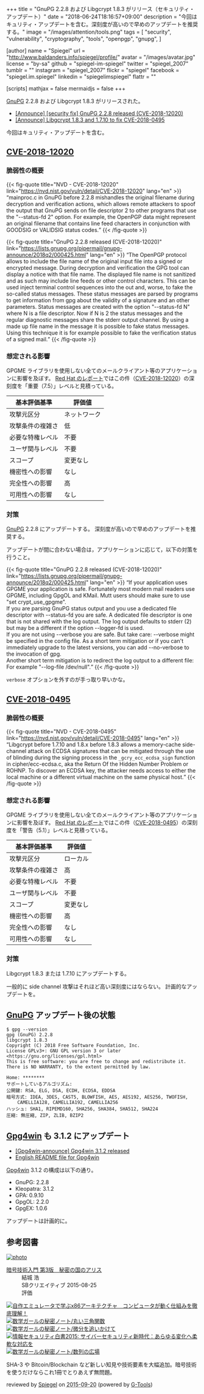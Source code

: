 +++
title = "GnuPG 2.2.8 および Libgcrypt 1.8.3 がリリース（セキュリティ・アップデート）"
date = "2018-06-24T18:16:57+09:00"
description = "今回はキュリティ・アップデートを含む。深刻度が高いので早めのアップデートを推奨する。"
image = "/images/attention/tools.png"
tags = [
  "security",
  "vulnerability",
  "cryptography",
  "tools",
  "openpgp",
  "gnupg",
]

[author]
  name      = "Spiegel"
  url       = "http://www.baldanders.info/spiegel/profile/"
  avatar    = "/images/avatar.jpg"
  license   = "by-sa"
  github    = "spiegel-im-spiegel"
  twitter   = "spiegel_2007"
  tumblr    = ""
  instagram = "spiegel_2007"
  flickr    = "spiegel"
  facebook  = "spiegel.im.spiegel"
  linkedin  = "spiegelimspiegel"
  flattr    = ""

[scripts]
  mathjax = false
  mermaidjs = false
+++

[GnuPG] 2.2.8 および Libgcrypt 1.8.3 がリリースされた。

- [[Announce] [security fix] GnuPG 2.2.8 released (CVE-2018-12020)](https://lists.gnupg.org/pipermail/gnupg-announce/2018q2/000425.html)
- [[Announce] Libgcrypt 1.8.3 and 1.7.10 to fix CVE-2018-0495](https://lists.gnupg.org/pipermail/gnupg-announce/2018q2/000426.html)

今回はキュリティ・アップデートを含む。

## [CVE-2018-12020]

### 脆弱性の概要

{{< fig-quote title="NVD - CVE-2018-12020" link="https://nvd.nist.gov/vuln/detail/CVE-2018-12020" lang="en" >}}
<q>mainproc.c in GnuPG before 2.2.8 mishandles the original filename during decryption and verification actions, which allows remote attackers to spoof the output that GnuPG sends on file descriptor 2 to other programs that use the "--status-fd 2" option. For example, the OpenPGP data might represent an original filename that contains line feed characters in conjunction with GOODSIG or VALIDSIG status codes.</q>
{{< /fig-quote >}}

{{< fig-quote title="GnuPG 2.2.8 released (CVE-2018-12020)" link="https://lists.gnupg.org/pipermail/gnupg-announce/2018q2/000425.html" lang="en" >}}
<q>The OpenPGP protocol allows to include the file name of the original
input file into a signed or encrypted message.  During decryption and
verification the GPG tool can display a notice with that file name.  The
displayed file name is not sanitized and as such may include line feeds
or other control characters.  This can be used inject terminal control
sequences into the out and, worse, to fake the so-called status
messages.  These status messages are parsed by programs to get
information from gpg about the validity of a signature and an other
parameters.  Status messages are created with the option "--status-fd N"
where N is a file descriptor.  Now if N is 2 the status messages and the
regular diagnostic messages share the stderr output channel.  By using a
made up file name in the message it is possible to fake status messages.
Using this technique it is for example possible to fake the verification
status of a signed mail.</q>
{{< /fig-quote >}}

### 想定される影響

GPGME ライブラリを使用しない全てのメールクライアント等のアプリケーションに影響を及ぼす。
[Red Hat のレポート](https://access.redhat.com/security/cve/cve-2018-12020)ではこの件（[CVE-2018-12020]）の深刻度を「重要（7.5）」レベルと見積っている。

| 基本評価基準     | 評価値       |
| ---------------- | ------------ |
| 攻撃元区分       | ネットワーク |
| 攻撃条件の複雑さ | 低           |
| 必要な特権レベル | 不要         |
| ユーザ関与レベル | 不要         |
| スコープ         | 変更なし     |
| 機密性への影響   | なし         |
| 完全性への影響   | 高           |
| 可用性への影響   | なし         |

### 対策

[GnuPG] 2.2.8 にアップデートする。
深刻度が高いので早めのアップデートを推奨する。

アップデートが間に合わない場合は，アプリケーションに応じて，以下の対策を行うこと。

{{< fig-quote title="GnuPG 2.2.8 released (CVE-2018-12020)" link="https://lists.gnupg.org/pipermail/gnupg-announce/2018q2/000425.html" lang="en" >}}
<q>If your application uses GPGME your application is safe.  Fortunately most modern mail readers use GPGME, including GpgOL and KMail.  Mutt users should make sure to use "set crypt_use_gpgme".<br>
If you are parsing GnuPG status output and you use a dedicated file descriptor with --status-fd you are safe.  A dedicated file descriptor is one that is not shared with the log output.  The log output defaults to stderr (2) but may be a different if the option --logger-fd is used.<br>
If you are not using --verbose you are safe.  But take care: --verbose might be specified in the config file.  As a short term mitigation or if you can't immediately upgrade to the latest versions, you can add --no-verbose to the invocation of gpg.<br>
Another short term mitigation is to redirect the log output to a different file: For example "--log-file /dev/null".</q>
{{< /fig-quote >}}

`verbose` オプションを外すのが手っ取り早いかな。

## [CVE-2018-0495]

### 脆弱性の概要

{{< fig-quote title="NVD - CVE-2018-0495" link="https://nvd.nist.gov/vuln/detail/CVE-2018-0495" lang="en" >}}
<q>Libgcrypt before 1.7.10 and 1.8.x before 1.8.3 allows a memory-cache side-channel attack on ECDSA signatures that can be mitigated through the use of blinding during the signing process in the `_gcry_ecc_ecdsa_sign` function in cipher/ecc-ecdsa.c, aka the Return Of the Hidden Number Problem or ROHNP. To discover an ECDSA key, the attacker needs access to either the local machine or a different virtual machine on the same physical host.</q>
{{< /fig-quote >}}

### 想定される影響

GPGME ライブラリを使用しない全てのメールクライアント等のアプリケーションに影響を及ぼす。
[Red Hat のレポート](https://access.redhat.com/security/cve/cve-2018-0495)ではこの件（[CVE-2018-0495]）の深刻度を「警告（5.1）」レベルと見積っている。

| 基本評価基準     | 評価値   |
| ---------------- | -------- |
| 攻撃元区分       | ローカル |
| 攻撃条件の複雑さ | 高       |
| 必要な特権レベル | 不要     |
| ユーザ関与レベル | 不要     |
| スコープ         | 変更なし |
| 機密性への影響   | 高       |
| 完全性への影響   | なし     |
| 可用性への影響   | なし     |


### 対策

Libgcrypt 1.8.3 または 1.7.10 にアップデートする。

一般的に side channel 攻撃はそれほど高い深刻度にはならない。
計画的なアップデートを。

## [GnuPG] アップデート後の状態

```text
$ gpg --version
gpg (GnuPG) 2.2.8
libgcrypt 1.8.3
Copyright (C) 2018 Free Software Foundation, Inc.
License GPLv3+: GNU GPL version 3 or later <https://gnu.org/licenses/gpl.html>
This is free software: you are free to change and redistribute it.
There is NO WARRANTY, to the extent permitted by law.

Home: ********
サポートしているアルゴリズム:
公開鍵: RSA, ELG, DSA, ECDH, ECDSA, EDDSA
暗号方式: IDEA, 3DES, CAST5, BLOWFISH, AES, AES192, AES256, TWOFISH,
    CAMELLIA128, CAMELLIA192, CAMELLIA256
ハッシュ: SHA1, RIPEMD160, SHA256, SHA384, SHA512, SHA224
圧縮: 無圧縮, ZIP, ZLIB, BZIP2
```

## [Gpg4win] も 3.1.2 にアップデート

- [[Gpg4win-announce] Gpg4win 3.1.2 released](http://lists.wald.intevation.org/pipermail/gpg4win-announce/2018-June/000079.html)
- [English README file for Gpg4win](https://files.gpg4win.org/README-3.1.2.en.txt)

[Gpg4win] 3.1.2 の構成は以下の通り。

- GnuPG:          2.2.8
- Kleopatra:      3.1.2
- GPA:            0.9.10
- GpgOL:          2.2.0
- GpgEX:          1.0.6

アップデートは計画的に。

[GnuPG]: https://gnupg.org/ "The GNU Privacy Guard"
[CVE-2018-12020]: https://nvd.nist.gov/vuln/detail/CVE-2018-12020 "NVD - CVE-2018-12020"
[CVE-2018-0495]: https://nvd.nist.gov/vuln/detail/CVE-2018-0495 "NVD - CVE-2018-0495"
[Gpg4win]: https://www.gpg4win.org/ "Gpg4win - Secure email and file encryption with GnuPG for Windows"

## 参考図書

<div class="hreview" ><a class="item url" href="http://www.amazon.co.jp/exec/obidos/ASIN/B015643CPE/baldandersinf-22/"><img src="http://ecx.images-amazon.com/images/I/51t6yHHVwEL._SL160_.jpg" alt="photo" class="photo"  /></a><dl ><dt class="fn"><a class="item url" href="http://www.amazon.co.jp/exec/obidos/ASIN/B015643CPE/baldandersinf-22/">暗号技術入門 第3版　秘密の国のアリス</a></dt><dd>結城 浩 </dd><dd>SBクリエイティブ 2015-08-25</dd><dd>評価<abbr class="rating" title="5"><img src="http://g-images.amazon.com/images/G/01/detail/stars-5-0.gif" alt="" /></abbr> </dd></dl><p class="similar"><a href="http://www.amazon.co.jp/exec/obidos/ASIN/B0148FQNVC/baldandersinf-22/" target="_top"><img src="http://images.amazon.com/images/P/B0148FQNVC.09._SCTHUMBZZZ_.jpg"  alt="自作エミュレータで学ぶx86アーキテクチャ　コンピュータが動く仕組みを徹底理解！"  /></a> <a href="http://www.amazon.co.jp/exec/obidos/ASIN/B00W6NCLJM/baldandersinf-22/" target="_top"><img src="http://images.amazon.com/images/P/B00W6NCLJM.09._SCTHUMBZZZ_.jpg"  alt="数学ガールの秘密ノート/丸い三角関数"  /></a> <a href="http://www.amazon.co.jp/exec/obidos/ASIN/B00Y9EYOIW/baldandersinf-22/" target="_top"><img src="http://images.amazon.com/images/P/B00Y9EYOIW.09._SCTHUMBZZZ_.jpg"  alt="数学ガールの秘密ノート/微分を追いかけて"  /></a> <a href="http://www.amazon.co.jp/exec/obidos/ASIN/B012BYBTZC/baldandersinf-22/" target="_top"><img src="http://images.amazon.com/images/P/B012BYBTZC.09._SCTHUMBZZZ_.jpg"  alt="情報セキュリティ白書2015: サイバーセキュリティ新時代：あらゆる変化へ柔軟な対応を"  /></a> <a href="http://www.amazon.co.jp/exec/obidos/ASIN/B00W6NCLL0/baldandersinf-22/" target="_top"><img src="http://images.amazon.com/images/P/B00W6NCLL0.09._SCTHUMBZZZ_.jpg"  alt="数学ガールの秘密ノート/数列の広場"  /></a> </p>
<p class="description">SHA-3 や Bitcoin/Blockchain など新しい知見や技術要素を大幅追加。暗号技術を使うだけならこれ1冊でとりあえず無問題。</p>
<p class="gtools" >reviewed by <a href='#maker' class='reviewer'>Spiegel</a> on <abbr class="dtreviewed" title="2015-09-20">2015-09-20</abbr> (powered by <a href="http://www.goodpic.com/mt/aws/index.html" >G-Tools</a>)</p>
</div>
